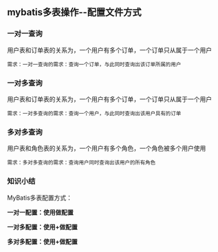 ## mybatis多表操作--配置文件方式

### 一对一查询
 用户表和订单表的关系为，一个用户有多个订单，一个订单只从属于一个用户
     
    需求：一对一查询的需求：查询一个订单，与此同时查询出该订单所属的用户
     
### 一对多查询
 用户表和订单表的关系为，一个用户有多个订单，一个订单只从属于一个用户
    
    需求：一对多查询的需求：查询一个用户，与此同时查询出该用户具有的订单
### 多对多查询
 用户表和角色表的关系为，一个用户有多个角色，一个角色被多个用户使用
    
    需求：多对多查询的需求：查询用户同时查询出该用户的所有角色
    
### 知识小结

MyBatis多表配置方式：

**一对一配置：使用<resultMap>做配置**

**一对多配置：使用<resultMap>+<collection>做配置**

**多对多配置：使用<resultMap>+<collection>做配置**

   
